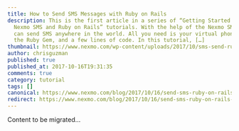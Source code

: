```yaml
---
title: How to Send SMS Messages with Ruby on Rails
description: This is the first article in a series of “Getting Started with
  Nexmo SMS and Ruby on Rails” tutorials. With the help of the Nexmo SMS API you
  can send SMS anywhere in the world. All you need is your virtual phone number,
  the Ruby Gem, and a few lines of code. In this tutorial, […]
thumbnail: https://www.nexmo.com/wp-content/uploads/2017/10/sms-send-ruby.png
author: chrisguzman
published: true
published_at: 2017-10-16T19:31:35
comments: true
category: tutorial
tags: []
canonical: https://www.nexmo.com/blog/2017/10/16/send-sms-ruby-on-rails-dr
redirect: https://www.nexmo.com/blog/2017/10/16/send-sms-ruby-on-rails-dr
---
```

Content to be migrated...
